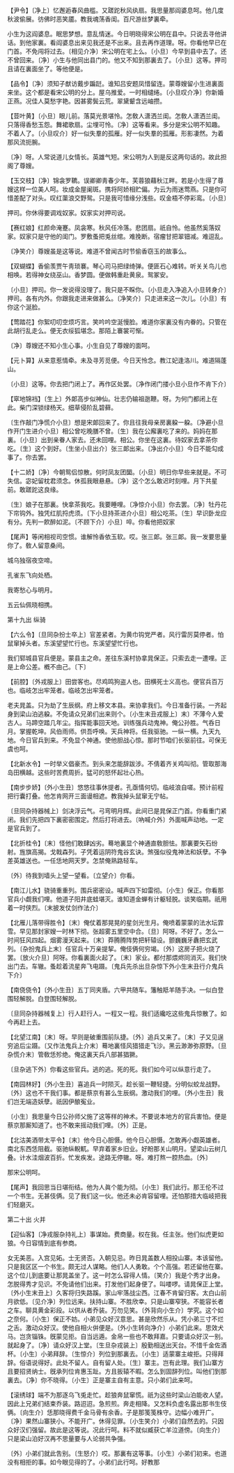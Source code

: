 <!-- { "loadSidebar": true } -->
【尹令】〔净上〕忆邂逅春风曲槛。又蹉跎秋风纨扇。我思量那阎婆息呵。他几度秋波偷展。彷佛时恶笑靥。教我魂荡香闺。百尺游丝梦裏牵。

小生为这阎婆息。眠思梦想。意乱情迷。今日明晓得宋公明在县中。只说去寻他讲话。到他家裏。看阎婆息出来见我还是不出来。且去再作道理。呀。你看他早已在门首。不免闯将过去。〔相见介净〕宋公明在宅上么。〔小旦〕今早到县中去了。还不曾回来。〔净〕小生与他同出县门的。他又不知到那裏去了。〔小旦〕这等。押司且请在裏面坐了。等他便是。 

【品令】〔净〕须知子猷访戴步蹁跹。谁知吕安题凤惜留连。蒙尊嫂留小生进裏面来坐。这个都是看宋公明的分上。屋乌推爱。一时相缱绻。〔小旦叹介净〕你新婚正燕。况佳人莫愁字艳。因甚雾鬓云荒。翠黛颦含远岫攒。

【荳叶黄】〔小旦〕眼儿前。落莫光景堪怜。怎敎人潇洒兰闺。怎敎人潇洒兰闺。只落得香愁玉怨。舞裙歌扇。尘埋可怜。〔净〕这等看来。多分是宋公明不知趣。不着人了。〔小旦叹介〕好一似失羣的孤雁。好一似失羣的孤雁。形影凄然。为着那风流扼腕。

〔净〕呀。人常说道儿女情长。英雄气短。宋公明为人到是反这两句话的。故此担阁了尊嫂。 

【玉交枝】〔净〕锦衾罗韀。误卿卿靑春少年。芙蓉狼藉秋江畔。若是小生得了尊嫂这样一位美人呵。妆成金屋阑斑。携将阿娇相贮偏。为云为雨迷莺燕。只是你可惜差配了对头。叹红蕖浪交野鸳。只是我可惜缘分浅些。叹金梧不停彩鸾。〔小旦〕 

押司。你休得要调戏奴家。奴家实对押司说。 

【赛红娘】红颜命淹蹇。凤衾寒。秋风任冷落。悲团扇。祇自怜。他虽然奚落奴家。奴家只是守他的闺门。罗敷蚤把兎丝绾。难挽断。宿瘤甘把翠钿减。难逗乱。

〔净笑介〕尊嫂虽是这等说。难道不曾闻古时节偷香窃玉的故事么。 

【双蝴蝶】香偷羡贾午靑琐褰。琴心司马把绿绮弹。便匪石心难转。听关关鸟儿也相唤。若得神女绕巫山。香梦圆。便做韩重赴黄泉。鸳冢安。

〔小旦〕押司。你一发说得没理了。我只是不睬你。〔小旦走入净追入小旦转身介〕押司。各有内外。你跟我走进来做甚么。〔净笑介〕只走进来这一次儿。〔小旦〕有你这个涎脸。 

【莺踏花】你絮叨叨空烦巧言。笑吟吟空涎慢脸。难道你家裏没有内眷的。只管在此胡行乱走么。便无衣绥狐堪念。那陌上褰裳可惭。

〔净〕尊嫂还不知小生心事。小生自见了尊嫂的面呵。 

【元卜算】从来意惹情牵。未及寻芳觅便。今日天怜念。教江妃逢洛川。难道隔蓬山。

〔小旦〕这等。你去把门闭上了。再作区处罢。〔净作闭门搂小旦小旦作不肯下介〕 

【窣地锦裆】〔生上〕外郞高步似神仙。壮志仍输祖逖鞭。呀。为何门都闭上在此。柴门深锁绿杨天。细草侵阶乱碧藓。

〔生作敲门净慌介小旦〕想是宋郞回来了。你且往我母亲房裏躱一躱。〔净避小旦作开门生进介小旦〕相公曾吃晚膳不曾。〔生〕我在公廨裏吃了来的。妈妈在那裏。〔小旦〕出到亲眷人家去。还未回哩。相公。你坐在这裏。待奴家去拿茶你吃。〔生〕这个到好。〔生坐小旦出介〕张三郞出来。〔净出介小旦〕今日不能勾成事了。你去罢。 

【十二娇】〔净〕今朝鸳侣惊散。何时凤友团圞。〔小旦〕明日你早些来就是。不可失信。宓妃留枕君须念。休孤我眼悬悬。〔净〕这个怎么敢迟时刻哩。月下共星前。敢蹉跎这良缘。

〔生〕娘子在那裏。快拿茶我吃。我要睡哩。〔净惊介小旦〕你去罢。〔净〕牡丹花下帘钩外。独凭红肌捋虎须。〔下小旦持茶进介小旦〕相公吃茶。〔生〕早识卧龙应有分。先判一飮醉如泥。〔不顾下介〕小旦〕啐。你看他把奴家 

【尾声】等闲相视司空惯。谁解怜香依玉软。哎。张三郞。张三郞。我一发要思量你了。敎人留意桑间。

城乌独宿夜空啼。

孔雀东飞向处栖。

我寄愁心与明月。

五云仙佩晓相携。 

第十九出
纵骑

【六么令】〔旦同杂扮士卒上〕官差紧者。为黄巾钩党严者。风行雷厉莫停者。怕鼠窜掉头者。东溪望望忙行也。东溪望望忙行也。

我们郓城县官兵便是。蒙县主之命。差往东溪村协拿晁保正。只索去走一遭哩。正是上命公差。槪不由己。〔下〕 

【前腔】〔外戎服上〕田尝客也。尽鸡鸣狗盗人也。田横死士义高也。便官兵百万也。临岐怎出牢笼者。临岐怎出牢笼者。

老夫晁盖。只为劫了生辰纲。府上移文本县。来协拿我们。今日准备行装。一齐起身到梁山泊逃躱。不免请众兄弟们出来则个。〔小生末丑戎服上〕末〕不薄今人爱古人。马蹄空踏几年尘。指挥能事回天地。训练强兵动鬼神。俺公孙胜。气呑日月。掌握乾坤。风伯雨师。供吾呼唤。天兵神将。任我驱驰。一纵一横。九天九地。今日官兵到来。不免显个神通。使他胆战心惊。那时节咱们长驱前往。可保无虞也呵。 

【北新水令】一时举义倡豪杰。到头来怎能辞跋涉。不倩着齐关鸡叫彻。管取那海岛田横越。这些时苦费周折。猛可的怒怀起壮心热。

【南步步娇】〔外小生丑〕悠悠往事休提者。孔亟情何切。临岐浪自嗟。预计前程把行囊打叠。他怎肯网开三面谩相遮。教我掉头鼠窜无宁帖。

〔旦同杂持器械上〕剑决浮云气。弓弯明月辉。此间已是晁保正门首。你看重门紧闭。我们先把四下裏密密围定。然后打将进去。〔吶喊介外〕外面喊声动地。一定是官兵到了。 

【北折桂令】〔末〕怪他们敢肆凶劣。蓦地裏显个神通直敎胆怯。那裏要矢石纷射。旌旗高揭。戈戟森列。子凭着运阴符鬼谷玄诀。煞强似役鬼神法和妖孽。不争差英雄送也。一任恁地网天罗。怎禁俺熟路轻车。

〔外〕待我到墙头上望一望看。〔立望介〕你看。 

【南江儿水】骁骑重重列。围兵密密设。喊声四下如雷彻。〔小生〕保正。你看那官兵小觑我们哩。他道子阳井底蛙堪灭。谁知道金蝉有计躯轻脱。谈笑临期。祇用着一时侠烈。〔末披发仗剑作法介〕 

【北雁儿落带得胜令】〔末〕俺仗着那晃晃的星剑光生月。俺喷着蒙蒙的法水坛霏雪。早见那封家嫂一时林下彻。张超雾五里空中合。〔旦〕阿呀。不好了。怎么一时间狂风四起。烟雾漫天起来。〔末〕莽腾腾阵势把轩辕设。颤巍巍牙纛把玄武列。〔杂扮鬼兵上末〕任官兵十万亲提挈。俺伎俩何穷竭。〔外〕这房子把火烧了罢。〔放火介旦〕阿呀。你看裏面火起了。〔末〕家业。都付那煨烬同消灭。我们快出门去。车辙。蚤趁着流星奔飞电蹑。〔鬼兵先杀出旦杂惊下外小生末丑行介鬼兵下介〕 

【南侥侥令】〔外小生丑〕五丁同夹盾。六甲共随车。籓触羝羊随手决。一似白登围轻解脱。白登围轻解脱。

〔旦同杂持器械复上〕行人赶行人。一程又一程。我们适纔吃这些鬼兵惊散了。如今再赶上去。 

【北望江南】〔末〕呀。早则是破重围前队捷。〔外〕追兵又来了。〔末〕子又见逞穷追后尘蹑。〔又作法鬼兵上介末〕蓦地裏怪风猎猎走飞沙。黑云渺渺弥原野。〔旦杂慌介末〕管敎恁殄绝。俺这裏天兵八部甚猖獗。

〔旦杂逃下外〕你看这些官兵。逃的逃。死的死。我们如今可以纵意行走了。 

【南园林好】〔外小生丑〕喜追兵一时陨灭。趁长驱一鞭轻捷。分明似蛟龙战野。〔外〕这也不干我们事。都是蔡京有甚么生辰纲。激动我们的哩。〔外小生丑〕我们岂无端造妖孽。祇因伊酿寃业。

〔小生〕我思量今日公孙师父施了这等样的神术。不要说本地方的官兵害怕。便是蔡京那厮知道了。也不敢来摇动我们哩。〔外〕正是。 

【北沽美酒带太平令】〔末〕他今日心胆慑。他今日心胆慑。怎敢再小觑英雄者。南北东西恁阻截。驱驰纵輗軏。早弃着家乡旧业。好盼那关山明月。望梁山云树几叠。计水洼烟波百折。忙发疾发。途路无停辙。呀。难打熬一腔热血。〔外〕 

那宋公明呵。 

【尾声】我回思当日堪衔结。他为人眞个能为彻。〔小生〕我们此行。那王伦不过一个书生。无甚伎俩。见了我们这一伙。他还未必肯容留哩。还怕那措大临岐把我们轻磨灭。 

第二十出
火并

【迎仙客】〔净戎服杂持礼上〕事谋始。费商量。权在我。任主张。他们似虎更如狼。今日容情到底有参商。

女无美恶。入宫见妬。士无贤否。入朝见忌。昨日晁盖数人相投山寨。本该留他。只是我区区一个书生。颇无过人谋略。他们人人勇敢。个个高强。若还留他在寨。这个位儿到底要让那晁盖坐了。这一时怎么容得人情。〔笑介〕我是个秀才出身。怎脱得秀才见识。不免请他们出来。打发他们起身便了。叫喽啰。请晁保正上堂。〔外小生末丑上〕久客将归失路蹊。家山牢落战尘西。江春不肯留归客。太白山前月欲低。〔见介净〕列位远来。扶持山寨。不胜欣幸。只是山寨窄狭。不能容长者之车。聊具黄金彩段。以供从者乔装。万勿见笑。〔外背向小生介〕学究。这个如之奈何。〔小生〕保正不妨。小弟见众好汉意思。甚是欣然乐从。凭小弟三寸不烂之舌。激动众好汉。使他自相火倂便是。〔外小生转向净介〕小弟们此来。思效犬马。岂贪锱铢。旣蒙见拒。自当远遁。金帛一些也不敢拜嘉。只要请众好汉一别。就起身了。〔净〕请众好汉上堂。〔生旦杂戎装上〕殷勤相送出天台。不惜千金佐酒杯。〔小生〕小弟拜辞。〔生惊介〕列位到那裏去。〔小生〕适蒙寨主峻拒。只得拜辞。俗语说得好。此处不留人。自有留人处。〔生〕寨主。岂有此理。我们山寨方且要招贤纳士。旣承列位肯惠玉趾。方且扳辕不暇。怎么到固辞列位。叫他们到那裏去。〔净〕你不晓得。〔小生〕正是寨主自有主意。只小弟们此来呵。 

【滚绣球】端不为那逐乌飞兎走忙。趁狼奔鼠窜慌。祇为这些时梁山泊能收人望。因此上兄弟们结束乔装。路迢迢。急煎煎。奔走相降。又怎料负虚名露出那书生伎俩。〔向生介〕恁那晓得费千金马骨有余香。子是那笺笺株守。边幅小难开广。〔净〕果然山寨狭小。不能开广。休得见罪。〔小生笑介〕小弟们自然去的。只因众好汉们强留。故此是这等说。况此行呵。料不就似臧获亡羊泣道傍。〔向生介〕只是梁山泊好汉再不思量要与人论弱共争强。

〔外〕小弟们就此吿别。〔生怒介〕哎。那裏有这等事。〔小生〕小弟们初来。也道没有相拒的事。如今眼见得的了。小弟们此行呵。好教那 

